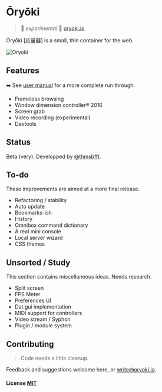 # Ōryōki

> 🚩 _experimental_ 🚩 [oryoki.io](http://oryoki.io/)

Ōryōki [応量器] is a small, thin container for the web.

![Oryoki](https://github.com/thmsbfft/oryoki/blob/master/oryoki.png?raw=true "Oryoki")

## Features

➡️ See [user manual](https://github.com/thmsbfft/oryoki/blob/master/USER-MANUAL.md) for a more complete run through.

* Frameless browsing
* Window dimension controller® 2016
* Screen grab
* Video recording (experimental)
* Devtools

## Status

Beta (very). Developped by [@thmsbfft](https://twitter.com/thmsbfft).

## To-do

These improvements are aimed at a more final release.

* Refactoring / stability
* Auto update
* Bookmarks-ish
* History
* Omnibox command dictionary
* A real mini console
* Local server wizard
* CSS themes

## Unsorted / Study

This section contains miscellaneous ideas. Needs research.

* Split screen
* FPS Meter
* Preferences UI
* Dat.gui implementation
* MIDI support for controllers
* Video stream / Syphon
* Plugin / module system

## Contributing

> Code needs a little cleanup.

Feedback and suggestions welcome here, or write@oryoki.io.

#### License [MIT](LICENSE.md)